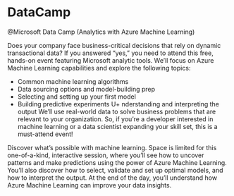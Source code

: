 # DataCamp
@Microsoft Data Camp (Analytics with Azure Machine Learning)


Does your company face business-critical decisions that rely on dynamic transactional data? If you answered “yes,” you need to attend this free, hands-on event featuring Microsoft analytic tools. We’ll focus on Azure Machine Learning capabilities and explore the following topics: 
+ Common machine learning algorithms 
+ Data sourcing options and model-building prep
+ Selecting and setting up your first model 
+ Building predictive experiments 
U+ nderstanding and interpreting the output 
We’ll use real-world data to solve business problems that are relevant to your organization. So, if you’re a developer interested in machine learning or a data scientist expanding your skill set, this is a must-attend event! 
 
Discover what’s possible with machine learning. 
Space is limited for this one-of-a-kind, interactive session, where you’ll see how to uncover patterns and make predictions using the power of Azure Machine Learning. You’ll also discover how to select, validate and set up optimal models, and how to interpret the output. At the end of the day, you’ll understand how Azure Machine Learning can improve your data insights. 